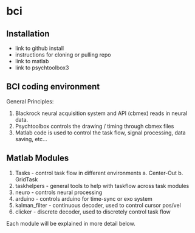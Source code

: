 # bci

## Installation
- link to github install
- instructions for cloning or pulling repo
- link to matlab
- link to psychtoolbox3

## BCI coding environment
General Principles:

1. Blackrock neural acquisition system and API (cbmex) reads in neural data.
2. Psychtoolbox controls the drawing / timing through cbmex files
3. Matlab code is used to control the task flow, signal processing, data saving, etc...

## Matlab Modules
1. Tasks - control task flow in different environments
	a. Center-Out
	b. GridTask
2. taskhelpers - general tools to help with taskflow across task modules
3. neuro - controls neural processing
4. arduino - controls arduino for time-sync or exo system
5. kalman_filter - continuous decoder, used to control cursor pos/vel 
6. clicker - discrete decoder, used to discretely control task flow

Each module will be explained in more detail below.

